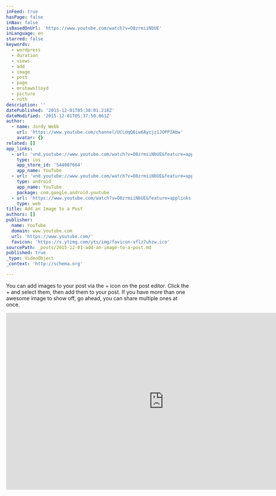 ```yaml
---
inFeed: true
hasPage: false
inNav: false
isBasedOnUrl: 'https://www.youtube.com/watch?v=O8zrmiiNbUE'
inLanguage: en
starred: false
keywords:
  - wordpress
  - duration
  - views
  - add
  - image
  - post
  - page
  - mrshawnlloyd
  - picture
  - roth
description: ''
datePublished: '2015-12-01T05:38:01.218Z'
dateModified: '2015-12-01T05:37:50.061Z'
author:
  - name: Jordy Webb
    url: 'https://www.youtube.com/channel/UCLdqQ6iw6Aycjz1JOPPIAbw'
    avatar: {}
related: []
app_links:
  - url: 'vnd.youtube://www.youtube.com/watch?v=O8zrmiiNbUE&feature=applinks'
    type: ios
    app_store_id: '544007664'
    app_name: YouTube
  - url: 'vnd.youtube://www.youtube.com/watch?v=O8zrmiiNbUE&feature=applinks'
    type: android
    app_name: YouTube
    package: com.google.android.youtube
  - url: 'https://www.youtube.com/watch?v=O8zrmiiNbUE&feature=applinks'
    type: web
title: Add an Image to a Post
authors: []
publisher:
  name: YouTube
  domain: www.youtube.com
  url: 'https://www.youtube.com/'
  favicon: 'https://s.ytimg.com/yts/img/favicon-vflz7uhzw.ico'
sourcePath: _posts/2015-12-01-add-an-image-to-a-post.md
published: true
_type: VideoObject
_context: 'http://schema.org'

---
```

You can add images to your post via the + icon on the post editor. Click the + and select them, then add them to your post. If you have more than one awesome image to show off, go ahead, you can share multiple ones at once.

<iframe src="https://cdn.embedly.com/widgets/media.html?src=https%3A%2F%2Fwww.youtube.com%2Fembed%2FO8zrmiiNbUE%3Ffeature%3Doembed&amp;url=https%3A%2F%2Fwww.youtube.com%2Fwatch%3Fv%3DO8zrmiiNbUE&amp;image=https%3A%2F%2Fi.ytimg.com%2Fvi%2FO8zrmiiNbUE%2Fhqdefault.jpg&amp;key=b7d04c9b404c499eba89ee7072e1c4f7&amp;type=text%2Fhtml&amp;schema=youtube" width="854" height="480" scrolling="no" frameborder="0" allowfullscreen="allowfullscreen" style=""></iframe>